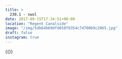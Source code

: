 ```yaml
---
title: >
  230.1 - swul
date: 2017-09-15T17:34:51+00:00
location: "Regent Canalside"
image: "/img/5db64b69dfd858f8354c7470069c2065.jpg"
draft: false
instagram: true
---
```


{{<photo src="/img/5db64b69dfd858f8354c7470069c2065.jpg">}}
